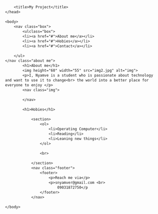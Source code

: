 <!DOCTYPE html>
<html>
    <head>
        <meta charset="utf-8">
        <meta name="3mtt" content="nitda">

        <title>My Project</title>
    </head>

    <body>
        <nav class="box"> 
            <ulclass="box">
            <li><a href="#">About me</a></li>
            <li><a href="#">Hobies</a></li>
            <li><a href="#">Contact</a></li>
            
        </ul>
    </nav class="about me">
            <h1>About me</h1>
            <img height="60" width="55" src="img2.jpg" alt="img">
            <p>I, Nyamve is a student who is passionate about technology and want to use it to change<br> the world into a better place for everyone to enjoy </p>
            <nav class="img">
    
            </nav>
            
            <h1>Hobies</h1>

                <section>
                    <ol>  
                        <li>Operating Computer</li>
                        <li>Reading</li>
                        <li>Leaning new things</li>
                    </ol>

                    <br>
            
                </section>
                <nav class="footer">
                    <footer>
                        <p>Reach me via</p>
                        <p>snyamver@gmail.com <br>
                            09031872750</p
                    </footer>
                </nav>

    </body>
</html>
